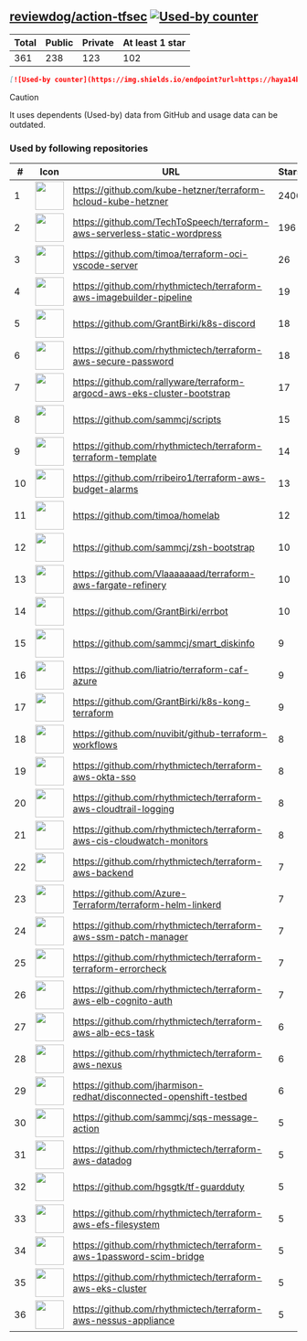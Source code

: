 





## [reviewdog/action-tfsec](https://github.com/reviewdog/action-tfsec) [![Used-by counter](https://img.shields.io/endpoint?url=https://haya14busa.github.io/github-used-by/data/reviewdog/action-tfsec/shieldsio.json)](https://github.com/haya14busa/github-used-by/tree/main/repo/reviewdog/action-tfsec)

| Total | Public | Private | At least 1 star
| ----- | ------ | ------- | ---------------
| 361 | 238 | 123 | 102 |

```md
[![Used-by counter](https://img.shields.io/endpoint?url=https://haya14busa.github.io/github-used-by/data/reviewdog/action-tfsec/shieldsio.json)](https://github.com/haya14busa/github-used-by/tree/main/repo/reviewdog/action-tfsec)
```

> [!CAUTION]
> It uses dependents (Used-by) data from GitHub and usage data can be outdated.

### Used by following repositories

| # | Icon | URL | Stars |
| -- | -- | -- | -- | 
|1|<img src="https://github.com/kube-hetzner.png" width=50 height=50>|https://github.com/kube-hetzner/terraform-hcloud-kube-hetzner|2406|
|2|<img src="https://github.com/TechToSpeech.png" width=50 height=50>|https://github.com/TechToSpeech/terraform-aws-serverless-static-wordpress|196|
|3|<img src="https://github.com/timoa.png" width=50 height=50>|https://github.com/timoa/terraform-oci-vscode-server|26|
|4|<img src="https://github.com/rhythmictech.png" width=50 height=50>|https://github.com/rhythmictech/terraform-aws-imagebuilder-pipeline|19|
|5|<img src="https://github.com/GrantBirki.png" width=50 height=50>|https://github.com/GrantBirki/k8s-discord|18|
|6|<img src="https://github.com/rhythmictech.png" width=50 height=50>|https://github.com/rhythmictech/terraform-aws-secure-password|18|
|7|<img src="https://github.com/rallyware.png" width=50 height=50>|https://github.com/rallyware/terraform-argocd-aws-eks-cluster-bootstrap|17|
|8|<img src="https://github.com/sammcj.png" width=50 height=50>|https://github.com/sammcj/scripts|15|
|9|<img src="https://github.com/rhythmictech.png" width=50 height=50>|https://github.com/rhythmictech/terraform-terraform-template|14|
|10|<img src="https://github.com/rribeiro1.png" width=50 height=50>|https://github.com/rribeiro1/terraform-aws-budget-alarms|13|
|11|<img src="https://github.com/timoa.png" width=50 height=50>|https://github.com/timoa/homelab|12|
|12|<img src="https://github.com/sammcj.png" width=50 height=50>|https://github.com/sammcj/zsh-bootstrap|10|
|13|<img src="https://github.com/Vlaaaaaaad.png" width=50 height=50>|https://github.com/Vlaaaaaaad/terraform-aws-fargate-refinery|10|
|14|<img src="https://github.com/GrantBirki.png" width=50 height=50>|https://github.com/GrantBirki/errbot|10|
|15|<img src="https://github.com/sammcj.png" width=50 height=50>|https://github.com/sammcj/smart_diskinfo|9|
|16|<img src="https://github.com/liatrio.png" width=50 height=50>|https://github.com/liatrio/terraform-caf-azure|9|
|17|<img src="https://github.com/GrantBirki.png" width=50 height=50>|https://github.com/GrantBirki/k8s-kong-terraform|9|
|18|<img src="https://github.com/nuvibit.png" width=50 height=50>|https://github.com/nuvibit/github-terraform-workflows|8|
|19|<img src="https://github.com/rhythmictech.png" width=50 height=50>|https://github.com/rhythmictech/terraform-aws-okta-sso|8|
|20|<img src="https://github.com/rhythmictech.png" width=50 height=50>|https://github.com/rhythmictech/terraform-aws-cloudtrail-logging|8|
|21|<img src="https://github.com/rhythmictech.png" width=50 height=50>|https://github.com/rhythmictech/terraform-aws-cis-cloudwatch-monitors|8|
|22|<img src="https://github.com/rhythmictech.png" width=50 height=50>|https://github.com/rhythmictech/terraform-aws-backend|7|
|23|<img src="https://github.com/Azure-Terraform.png" width=50 height=50>|https://github.com/Azure-Terraform/terraform-helm-linkerd|7|
|24|<img src="https://github.com/rhythmictech.png" width=50 height=50>|https://github.com/rhythmictech/terraform-aws-ssm-patch-manager|7|
|25|<img src="https://github.com/rhythmictech.png" width=50 height=50>|https://github.com/rhythmictech/terraform-terraform-errorcheck|7|
|26|<img src="https://github.com/rhythmictech.png" width=50 height=50>|https://github.com/rhythmictech/terraform-aws-elb-cognito-auth|7|
|27|<img src="https://github.com/rhythmictech.png" width=50 height=50>|https://github.com/rhythmictech/terraform-aws-alb-ecs-task|6|
|28|<img src="https://github.com/rhythmictech.png" width=50 height=50>|https://github.com/rhythmictech/terraform-aws-nexus|6|
|29|<img src="https://github.com/jharmison-redhat.png" width=50 height=50>|https://github.com/jharmison-redhat/disconnected-openshift-testbed|6|
|30|<img src="https://github.com/sammcj.png" width=50 height=50>|https://github.com/sammcj/sqs-message-action|5|
|31|<img src="https://github.com/rhythmictech.png" width=50 height=50>|https://github.com/rhythmictech/terraform-aws-datadog|5|
|32|<img src="https://github.com/hgsgtk.png" width=50 height=50>|https://github.com/hgsgtk/tf-guardduty|5|
|33|<img src="https://github.com/rhythmictech.png" width=50 height=50>|https://github.com/rhythmictech/terraform-aws-efs-filesystem|5|
|34|<img src="https://github.com/rhythmictech.png" width=50 height=50>|https://github.com/rhythmictech/terraform-aws-1password-scim-bridge|5|
|35|<img src="https://github.com/rhythmictech.png" width=50 height=50>|https://github.com/rhythmictech/terraform-aws-eks-cluster|5|
|36|<img src="https://github.com/rhythmictech.png" width=50 height=50>|https://github.com/rhythmictech/terraform-aws-nessus-appliance|5|
